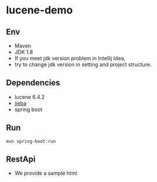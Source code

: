 # lucene-demo
## Env
* Maven
* JDK 1.8
* If you meet jdk version problem in Intellij Idea, 
* try to change jdk version in setting and project structure.

## Dependencies
* lucene 6.4.2
* [jieba](https://github.com/huaban/jieba-analysis) 
* spring boot

## Run
`mvn spring-boot:run`

## RestApi
* We provide a sample html
